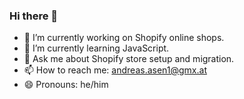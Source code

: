 ### Hi there 👋

- 🔭 I’m currently working on Shopify online shops.
- 🌱 I’m currently learning JavaScript.
- 💬 Ask me about Shopify store setup and migration.
- 📫 How to reach me: andreas.asen1@gmx.at
- 😄 Pronouns: he/him
